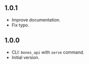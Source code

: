 ## 1.0.1

- Improve documentation.
- Fix typo.

## 1.0.0

- CLI: `bones_api` with `serve` command.
- Initial version.
